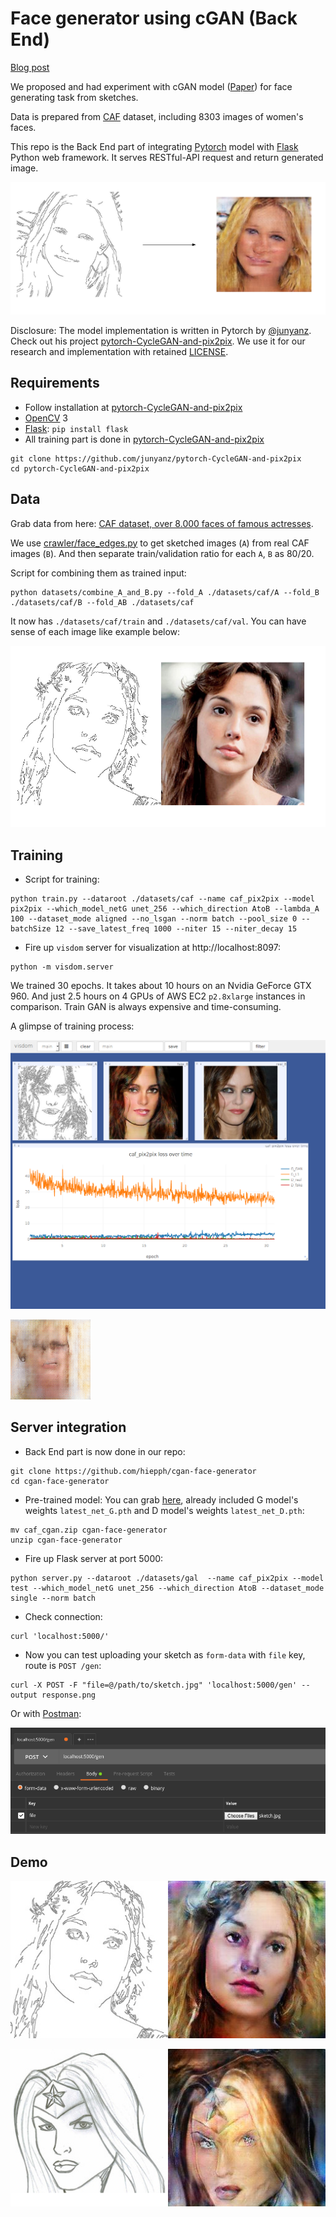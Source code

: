 # Face generator using cGAN (Back End)

[Blog post](https://hiepph.gitlab.io/post/2017-10-16-cgan-face-generator/)

We proposed and had experiment with cGAN model ([Paper](https://arxiv.org/abs/1611.07004)) for face generating task from sketches.

Data is prepared from [CAF](http://blog.bayo.vn/caf/) dataset, including 8303 images of women's faces.

This repo is the Back End part of integrating [Pytorch](http://pytorch.org/) model with [Flask](http://flask.pocoo.org/) Python web framework. It serves RESTful-API request and return generated image.

![overview](./demo/overview.png)

Disclosure: The model implementation is written in Pytorch by [@junyanz](https://github.com/junyanz). Check out his project [pytorch-CycleGAN-and-pix2pix](https://github.com/junyanz/pytorch-CycleGAN-and-pix2pix). We use it for our research and implementation with retained [LICENSE](./LICENSE).


## Requirements

+ Follow installation at [pytorch-CycleGAN-and-pix2pix](https://github.com/junyanz/pytorch-CycleGAN-and-pix2pix)
+ [OpenCV](https://opencv.org/) 3
+ [Flask](http://flask.pocoo.org/): `pip install flask`
+ All training part is done in [pytorch-CycleGAN-and-pix2pix](https://github.com/junyanz/pytorch-CycleGAN-and-pix2pix)

```
git clone https://github.com/junyanz/pytorch-CycleGAN-and-pix2pix
cd pytorch-CycleGAN-and-pix2pix
```


## Data

Grab data from here: [CAF dataset, over 8.000 faces of famous actresses](http://blog.bayo.vn/caf/).

We use [crawler/face_edges.py](./crawler/face_edges.py) to get sketched images (`A`) from real CAF images (`B`).
And then separate train/validation ratio for each `A`, `B` as 80/20.

Script for combining them as trained input:

```
python datasets/combine_A_and_B.py --fold_A ./datasets/caf/A --fold_B ./datasets/caf/B --fold_AB ./datasets/caf
```

It now has `./datasets/caf/train` and `./datasets/caf/val`. You can have sense of each image like example below:

![input](./demo/input.png)


## Training

+ Script for training:

```
python train.py --dataroot ./datasets/caf --name caf_pix2pix --model pix2pix --which_model_netG unet_256 --which_direction AtoB --lambda_A 100 --dataset_mode aligned --no_lsgan --norm batch --pool_size 0 --batchSize 12 --save_latest_freq 1000 --niter 15 --niter_decay 15
```

+ Fire up `visdom` server for visualization at http://localhost:8097:

```
python -m visdom.server
```

We trained 30 epochs. It takes about 10 hours on an Nvidia GeForce GTX 960. And just 2.5 hours on 4 GPUs of AWS EC2 `p2.8xlarge` instances in comparison.
Train GAN is always expensive and time-consuming.

A glimpse of training process:

![visdom](./demo/train.png)

![train](./demo/train.gif)


## Server integration

+ Back End part is now done in our repo:

```
git clone https://github.com/hiepph/cgan-face-generator
cd cgan-face-generator
```

+ Pre-trained model: You can grab [here](https://drive.google.com/file/d/0Bz1EQO3FGCUbYTViVTYxamhNb0E/view?usp=sharing), already included G model's weights `latest_net_G.pth`  and D model's weights `latest_net_D.pth`:

```
mv caf_cgan.zip cgan-face-generator
unzip cgan-face-generator
```

+ Fire up Flask server at port 5000:

```
python server.py --dataroot ./datasets/gal  --name caf_pix2pix --model test --which_model_netG unet_256 --which_direction AtoB --dataset_mode single --norm batch
```

+ Check connection:

```
curl 'localhost:5000/'
```

+ Now you can test uploading your sketch as `form-data` with `file` key, route is `POST /gen`:

```
curl -X POST -F "file=@/path/to/sketch.jpg" 'localhost:5000/gen' --output response.png
```

Or with [Postman](https://www.getpostman.com/):

![postman](./demo/postman.png)


## Demo

![gal](./demo/gal.png)

![wonder](./demo/wonder.png)
